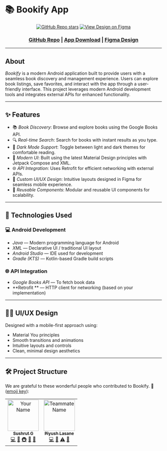 # 📚 Bookify App 

<div align="center">
  
  <a href="https://github.com/piyushlasane/bookify" target="_blank"><img src="https://img.shields.io/github/stars/piyushlasane/bookify?style=social" alt="GitHub Repo stars"></a>
  <a href="https://www.figma.com/file/YourFigmaDesignLinkHere" target="_blank"><img src="https://img.shields.io/badge/Design-Figma-blue?logo=figma" alt="View Design on Figma"></a>

  <h3 align="center">
    <a href="https://github.com/sushrut-001/bookify">GitHub Repo</a>
    <span> | </span>
    <a href="https://your-live-app-link.com">App Download</a>
    <span> | </span>
    <a href="https://www.figma.com/file/YourFigmaDesignLinkHere">Figma Design</a>
  </h3>

</div>

---
 
## About

*Bookify* is a modern Android application built to provide users with a seamless book discovery and management experience. Users can explore book listings, save favorites, and interact with the app through a user-friendly interface. This project leverages modern Android development tools and integrates external APIs for enhanced functionality.

---

## ✨ Features

- 📚 *Book Discovery*: Browse and explore books using the Google Books API.
- 🔍 *Real-time Search*: Search for books with instant results as you type. 
- 🌙 *Dark Mode Support*: Toggle between light and dark themes for comfortable reading.
- 📱 *Modern UI*: Built using the latest Material Design principles with Jetpack Compose and XML. 
- 🌐 *API Integration*: Uses Retrofit for efficient networking with external APIs.
- 🎨 *Custom UI/UX Design*: Intuitive layouts designed in Figma for seamless mobile experience.
- 🔄 *Reusable Components*: Modular and reusable UI components for scalability. 

---

## 🚀 Technologies Used

### 💻 Android Development
- *Java* — Modern programming language for Android
- *XML* — Declarative UI / traditional UI layout
- *Android Studio* — IDE used for development
- *Gradle (KTS)* — Kotlin-based Gradle build scripts
 
### 🌐 API Integration
- *Google Books API* — To fetch book data
- **Retrofit ** — HTTP client for networking (based on your implementation)

---

## 🧑‍🎨 UI/UX Design

Designed with a mobile-first approach using:
- Material You principles
- Smooth transitions and animations
- Intuitive layouts and controls
- Clean, minimal design aesthetics

---

## 🛠 Project Structure

We are grateful to these wonderful people who contributed to Bookify. 🙏 ([emoji key](https://allcontributors.org/docs/en/emoji-key)):

<!-- ALL-CONTRIBUTORS-LIST:START - Do not remove or modify this section -->
<!-- prettier-ignore-start -->
<!-- markdownlint-disable -->
<table>
  <tbody>
    <tr>
      <td align="center"><a href="https://github.com/Sushrut_001"><img src=" https://avatars.githubusercontent.com/u/98377130?s=400&u=c9e5828304529d668fb5dee39b1894eba2b468c8&v=4" width="100px;" alt="Your Name"/><br /><sub><b>Sushrut G</b></sub></a><br /><a href="https://github.com/yourusername/bookify/commits?author=yourusername" title="Code">💻</a> <a href="#design-yourusername" title="Design">🎨</a> <a href="#infra-yourusername" title="Infrastructure">🚇</a> <a href="#projectManagement-yourusername" title="Project Management">📆</a> <a href="#maintenance-yourusername" title="Maintenance">🚧</a></td>
      <td align="center"><a href="https://github.com/piyushlasane"><img src="[https://avatars.githubusercontent.com/u/87654321?v=4?s=100](https://avatars.githubusercontent.com/u/160647609?v=4)" width="100px;" alt="Teammate Name"/><br /><sub><b>Piyush Lasane</b></sub></a><br /><a href="https://github.com/teammate/bookify/commits?author=teammate" title="Code">💻</a> <a href="#design-teammate" title="Design">🎨</a> <a href="#testing-teammate" title="Testing">⚠</a> <a href="#doc-teammate" title="Documentation">📖</a></td>
    </tr>
  </tbody>
</table>
<!-- markdownlint-enable -->
<!-- prettier-ignore-end -->
<!-- ALL-CONTRIBUTORS-LIST:END -->

#
